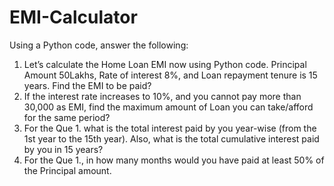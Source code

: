# EMI-Calculator

Using a Python code, answer the following:
1. Let’s calculate the Home Loan EMI now using Python code. Principal Amount 50Lakhs, Rate of interest 8%, and Loan repayment tenure is 15 years. Find the EMI to be paid?
2. If the interest rate increases to 10%, and you cannot pay more than 30,000 as EMI, find the maximum amount of Loan you can take/afford for the same period?
3. For the Que 1. what is the total interest paid by you year-wise (from the 1st year to the 15th year). Also, what is the total cumulative interest paid by you in 15 years?
4. For the Que 1., in how many months would you have paid at least 50% of the Principal amount.
